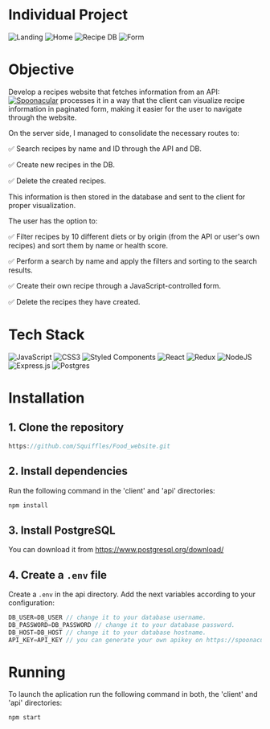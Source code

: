 # Individual Project
![Landing](https://github.com/Squiffles/Food_website/assets/124189324/4375ff96-b976-41fb-a89a-03a8970cdcd5)
![Home](https://github.com/Squiffles/Food_website/assets/124189324/137ee66f-393f-46fb-a070-805dd3c843d5)
![Recipe DB](https://github.com/Squiffles/Food_website/assets/124189324/c957cc38-1976-49ca-a988-308093610b94)
![Form](https://github.com/Squiffles/Food_website/assets/124189324/b2592254-735f-49cf-af9f-50bf94f8d035)


# Objective
Develop a recipes website that fetches information from an API: [![Spoonacular](https://img.shields.io/badge/spoonacular-%23FFBF00.svg?style=for-the-badge)](https://spoonacular.com/food-api) processes it in a way that the client can visualize recipe information in paginated form, making it easier for the user to navigate through the website.

On the server side, I managed to consolidate the necessary routes to:

✅ Search recipes by name and ID through the API and DB.

✅ Create new recipes in the DB.

✅ Delete the created recipes.

This information is then stored in the database and sent to the client for proper visualization.


The user has the option to:

✅ Filter recipes by 10 different diets or by origin (from the API or user's own recipes) and sort them by name or health score.
 
✅ Perform a search by name and apply the filters and sorting to the search results.

✅ Create their own recipe through a JavaScript-controlled form.

✅ Delete the recipes they have created.

# Tech Stack
![JavaScript](https://img.shields.io/badge/javascript-%23323330.svg?style=for-the-badge&logo=javascript&logoColor=%23F7DF1E) ![CSS3](https://img.shields.io/badge/css3-%231572B6.svg?style=for-the-badge&logo=css3&logoColor=white) ![Styled Components](https://img.shields.io/badge/styled--components-DB7093?style=for-the-badge&logo=styled-components&logoColor=white) ![React](https://img.shields.io/badge/react-%2320232a.svg?style=for-the-badge&logo=react&logoColor=%2361DAFB) ![Redux](https://img.shields.io/badge/redux-%23593d88.svg?style=for-the-badge&logo=redux&logoColor=white) ![NodeJS](https://img.shields.io/badge/node.js-6DA55F?style=for-the-badge&logo=node.js&logoColor=white) ![Express.js](https://img.shields.io/badge/express.js-%23404d59.svg?style=for-the-badge&logo=express&logoColor=%2361DAFB) ![Postgres](https://img.shields.io/badge/postgres-%23316192.svg?style=for-the-badge&logo=postgresql&logoColor=white)

# Installation
## 1. Clone the repository
```javascript
https://github.com/Squiffles/Food_website.git
```
## 2. Install dependencies
Run the following command in the 'client' and 'api' directories:
```javascript
npm install
```
## 3. Install PostgreSQL
You can download it from https://www.postgresql.org/download/
## 4. Create a ```.env``` file
Create a ```.env``` in the api directory. Add the next variables according to your configuration:
```javascript
DB_USER=DB_USER // change it to your database username.
DB_PASSWORD=DB_PASSWORD // change it to your database password.
DB_HOST=DB_HOST // change it to your database hostname.
API_KEY=API_KEY // you can generate your own apikey on https://spoonacular.com/food-api/console#Dashboard.
```
# Running
To launch the aplication run the following command in both, the 'client' and 'api' directories:
```javascript
npm start
```
